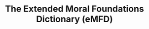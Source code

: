---
name: extended_moral_foundations_dictionary
permalink: /methods/extended_moral_foundations_dictionary/
title: "The Extended Moral Foundations Dictionary (eMFD)"
layout: default
osf: https://osf.io/vw85e/
github: https://github.com/medianeuroscience/emfd 
---